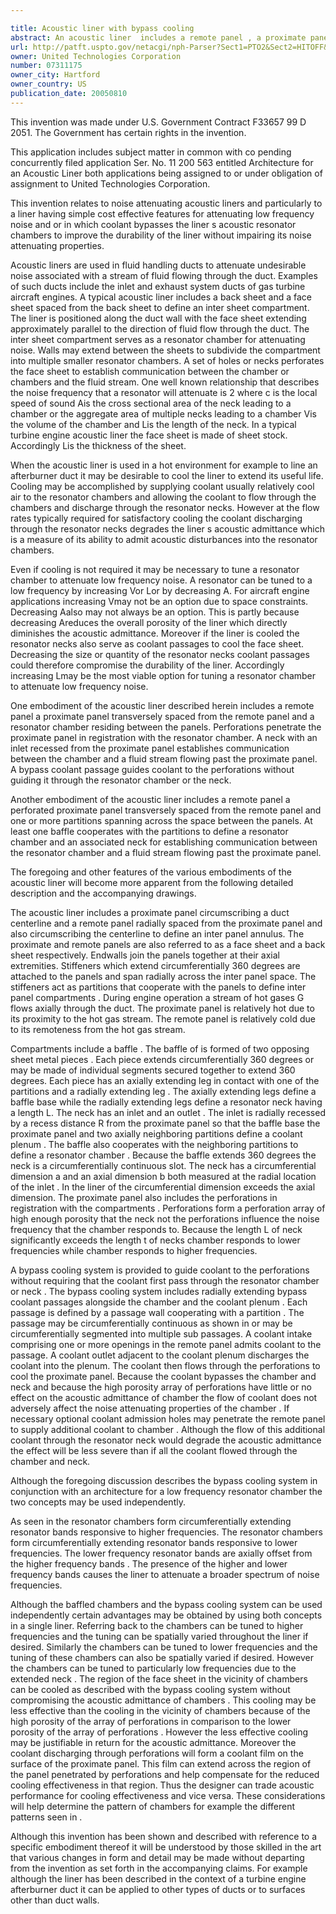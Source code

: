 ```yaml
---

title: Acoustic liner with bypass cooling
abstract: An acoustic liner  includes a remote panel , a proximate panel  transversely spaced from the remote panel and a resonator chamber residing between the panels. Perforations  penetrate the proximate panel in registration with the resonator chamber . A neck  with an inlet  recessed from the proximate panel establishes communication between the chamber and a fluid stream G flowing past the proximate panel. A bypass coolant passage  guides coolant through the perforations without guiding it through the resonator chamber.
url: http://patft.uspto.gov/netacgi/nph-Parser?Sect1=PTO2&Sect2=HITOFF&p=1&u=%2Fnetahtml%2FPTO%2Fsearch-adv.htm&r=1&f=G&l=50&d=PALL&S1=07311175&OS=07311175&RS=07311175
owner: United Technologies Corporation
number: 07311175
owner_city: Hartford
owner_country: US
publication_date: 20050810
---
```

This invention was made under U.S. Government Contract F33657 99 D 2051. The Government has certain rights in the invention.

This application includes subject matter in common with co pending concurrently filed application Ser. No. 11 200 563 entitled Architecture for an Acoustic Liner both applications being assigned to or under obligation of assignment to United Technologies Corporation.

This invention relates to noise attenuating acoustic liners and particularly to a liner having simple cost effective features for attenuating low frequency noise and or in which coolant bypasses the liner s acoustic resonator chambers to improve the durability of the liner without impairing its noise attenuating properties.

Acoustic liners are used in fluid handling ducts to attenuate undesirable noise associated with a stream of fluid flowing through the duct. Examples of such ducts include the inlet and exhaust system ducts of gas turbine aircraft engines. A typical acoustic liner includes a back sheet and a face sheet spaced from the back sheet to define an inter sheet compartment. The liner is positioned along the duct wall with the face sheet extending approximately parallel to the direction of fluid flow through the duct. The inter sheet compartment serves as a resonator chamber for attenuating noise. Walls may extend between the sheets to subdivide the compartment into multiple smaller resonator chambers. A set of holes or necks perforates the face sheet to establish communication between the chamber or chambers and the fluid stream. One well known relationship that describes the noise frequency that a resonator will attenuate is 2 where c is the local speed of sound Ais the cross sectional area of the neck leading to a chamber or the aggregate area of multiple necks leading to a chamber Vis the volume of the chamber and Lis the length of the neck. In a typical turbine engine acoustic liner the face sheet is made of sheet stock. Accordingly Lis the thickness of the sheet.

When the acoustic liner is used in a hot environment for example to line an afterburner duct it may be desirable to cool the liner to extend its useful life. Cooling may be accomplished by supplying coolant usually relatively cool air to the resonator chambers and allowing the coolant to flow through the chambers and discharge through the resonator necks. However at the flow rates typically required for satisfactory cooling the coolant discharging through the resonator necks degrades the liner s acoustic admittance which is a measure of its ability to admit acoustic disturbances into the resonator chambers.

Even if cooling is not required it may be necessary to tune a resonator chamber to attenuate low frequency noise. A resonator can be tuned to a low frequency by increasing Vor Lor by decreasing A. For aircraft engine applications increasing Vmay not be an option due to space constraints. Decreasing Aalso may not always be an option. This is partly because decreasing Areduces the overall porosity of the liner which directly diminishes the acoustic admittance. Moreover if the liner is cooled the resonator necks also serve as coolant passages to cool the face sheet. Decreasing the size or quantity of the resonator necks coolant passages could therefore compromise the durability of the liner. Accordingly increasing Lmay be the most viable option for tuning a resonator chamber to attenuate low frequency noise.

One embodiment of the acoustic liner described herein includes a remote panel a proximate panel transversely spaced from the remote panel and a resonator chamber residing between the panels. Perforations penetrate the proximate panel in registration with the resonator chamber. A neck with an inlet recessed from the proximate panel establishes communication between the chamber and a fluid stream flowing past the proximate panel. A bypass coolant passage guides coolant to the perforations without guiding it through the resonator chamber or the neck.

Another embodiment of the acoustic liner includes a remote panel a perforated proximate panel transversely spaced from the remote panel and one or more partitions spanning across the space between the panels. At least one baffle cooperates with the partitions to define a resonator chamber and an associated neck for establishing communication between the resonator chamber and a fluid stream flowing past the proximate panel.

The foregoing and other features of the various embodiments of the acoustic liner will become more apparent from the following detailed description and the accompanying drawings.

The acoustic liner includes a proximate panel circumscribing a duct centerline and a remote panel radially spaced from the proximate panel and also circumscribing the centerline to define an inter panel annulus. The proximate and remote panels are also referred to as a face sheet and a back sheet respectively. Endwalls join the panels together at their axial extremities. Stiffeners which extend circumferentially 360 degrees are attached to the panels and span radially across the inter panel space. The stiffeners act as partitions that cooperate with the panels to define inter panel compartments . During engine operation a stream of hot gases G flows axially through the duct. The proximate panel is relatively hot due to its proximity to the hot gas stream. The remote panel is relatively cold due to its remoteness from the hot gas stream.

Compartments include a baffle . The baffle of is formed of two opposing sheet metal pieces . Each piece extends circumferentially 360 degrees or may be made of individual segments secured together to extend 360 degrees. Each piece has an axially extending leg in contact with one of the partitions and a radially extending leg . The axially extending legs define a baffle base while the radially extending legs define a resonator neck having a length L. The neck has an inlet and an outlet . The inlet is radially recessed by a recess distance R from the proximate panel so that the baffle base the proximate panel and two axially neighboring partitions define a coolant plenum . The baffle also cooperates with the neighboring partitions to define a resonator chamber . Because the baffle extends 360 degrees the neck is a circumferentially continuous slot. The neck has a circumferential dimension a and an axial dimension b both measured at the radial location of the inlet . In the liner of the circumferential dimension exceeds the axial dimension. The proximate panel also includes the perforations in registration with the compartments . Perforations form a perforation array of high enough porosity that the neck not the perforations influence the noise frequency that the chamber responds to. Because the length L of neck significantly exceeds the length t of necks chamber responds to lower frequencies while chamber responds to higher frequencies.

A bypass cooling system is provided to guide coolant to the perforations without requiring that the coolant first pass through the resonator chamber or neck . The bypass cooling system includes radially extending bypass coolant passages alongside the chamber and the coolant plenum . Each passage is defined by a passage wall cooperating with a partition . The passage may be circumferentially continuous as shown in or may be circumferentially segmented into multiple sub passages. A coolant intake comprising one or more openings in the remote panel admits coolant to the passage. A coolant outlet adjacent to the coolant plenum discharges the coolant into the plenum. The coolant then flows through the perforations to cool the proximate panel. Because the coolant bypasses the chamber and neck and because the high porosity array of perforations have little or no effect on the acoustic admittance of chamber the flow of coolant does not adversely affect the noise attenuating properties of the chamber . If necessary optional coolant admission holes may penetrate the remote panel to supply additional coolant to chamber . Although the flow of this additional coolant through the resonator neck would degrade the acoustic admittance the effect will be less severe than if all the coolant flowed through the chamber and neck.

Although the foregoing discussion describes the bypass cooling system in conjunction with an architecture for a low frequency resonator chamber the two concepts may be used independently.

As seen in the resonator chambers form circumferentially extending resonator bands responsive to higher frequencies. The resonator chambers form circumferentially extending resonator bands responsive to lower frequencies. The lower frequency resonator bands are axially offset from the higher frequency bands . The presence of the higher and lower frequency bands causes the liner to attenuate a broader spectrum of noise frequencies.

Although the baffled chambers and the bypass cooling system can be used independently certain advantages may be obtained by using both concepts in a single liner. Referring back to the chambers can be tuned to higher frequencies and the tuning can be spatially varied throughout the liner if desired. Similarly the chambers can be tuned to lower frequencies and the tuning of these chambers can also be spatially varied if desired. However the chambers can be tuned to particularly low frequencies due to the extended neck . The region of the face sheet in the vicinity of chambers can be cooled as described with the bypass cooling system without compromising the acoustic admittance of chambers . This cooling may be less effective than the cooling in the vicinity of chambers because of the high porosity of the array of perforations in comparison to the lower porosity of the array of perforations . However the less effective cooling may be justifiable in return for the acoustic admittance. Moreover the coolant discharging through perforations will form a coolant film on the surface of the proximate panel. This film can extend across the region of the panel penetrated by perforations and help compensate for the reduced cooling effectiveness in that region. Thus the designer can trade acoustic performance for cooling effectiveness and vice versa. These considerations will help determine the pattern of chambers for example the different patterns seen in .

Although this invention has been shown and described with reference to a specific embodiment thereof it will be understood by those skilled in the art that various changes in form and detail may be made without departing from the invention as set forth in the accompanying claims. For example although the liner has been described in the context of a turbine engine afterburner duct it can be applied to other types of ducts or to surfaces other than duct walls.

